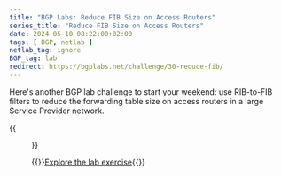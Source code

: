```yaml
---
title: "BGP Labs: Reduce FIB Size on Access Routers"
series_title: "Reduce FIB Size on Access Routers"
date: 2024-05-10 08:22:00+02:00
tags: [ BGP, netlab ]
netlab_tag: ignore
BGP_tag: lab
redirect: https://bgplabs.net/challenge/30-reduce-fib/
---
```

Here's another BGP lab challenge to start your weekend: use RIB-to-FIB filters to reduce the forwarding table size on access routers in a large Service Provider network.

{{<figure src="https://bgplabs.net/challenge/topology-reduce-fib.png" width="400">}}

{{<jump>}}[Explore the lab exercise](https://bgplabs.net/challenge/30-reduce-fib/){{</jump>}}
